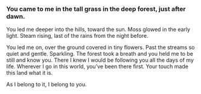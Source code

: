 ### You came to me in the tall grass in the deep forest, just after dawn.

You led me deeper into the hills, toward the sun. Moss glowed in the early light. Steam rising, last of the rains from the night before.

You led me on, over the ground covered in tiny flowers. Past the streams so quiet and gentle. Sparkling. The forest took a breath and you held me to be still and know you. There I knew I would be following you all the days of my life. Wherever I go in this world, you’ve been there first. Your touch made this land what it is. 

As I belong to it, I belong to you.